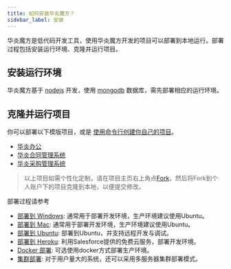 ```yaml
---
title: 如何安装华炎魔方？
sidebar_label: 安装
---
```


华炎魔方是低代码开发工具，使用华炎魔方开发的项目可以部署到本地运行。部署过程包括安装运行环境、克隆并运行项目。

## 安装运行环境

华炎魔方基于 [nodejs](https://nodejs.org/en/) 开发，使用 [mongodb](https://docs.mongodb.com/manual/installation/) 数据库，需先部署相应的运行环境。

## 克隆并运行项目

你可以部署以下模版项目，或是 [使用命令行创建你自己的项目](/developer/guide_create)。

- [华炎办公](https://github.com/steedos/steedos-project-oa)
- [华炎合同管理系统](https://github.com/steedos/steedos-contracts-app)
- [华炎采购管理系统](https://github.com/steedos/steedos-app-purchase)

> 以上项目如需个性化定制，请在项目主页右上角点[Fork](https://help.github.com/en/github/getting-started-with-github/fork-a-repo)，然后将Fork到个人账户下的项目克隆到本地，以便提交修改。

部署过程请参考

- [部署到 Windows](./deploy_windows.md): 通常用于部署开发环境，生产环境建议使用Ubuntu。
- [部署到 Mac](./deploy_mac.md): 通常用于部署开发环境，生产环境建议使用Ubuntu。
- [部署到 Ubuntu](./deploy_ubuntu.md): 部署到Ubuntu，并支持远程开发与调试。
- [部署到 Heroku](./deploy_heroku.md): 利用Salesforce提供的免费云服务，部署开发环境。
- [Docker 部署](./deploy_docker.md): 可选使用docker方式部署生产环境。
- [集群部署](./deploy_cluster.md): 对于用户量大的系统，还可以采用多服务器集群部署模式。